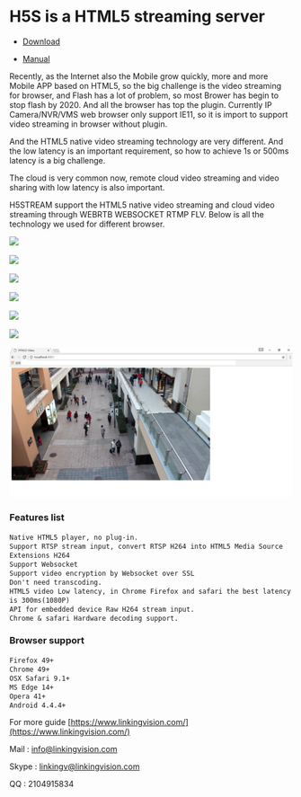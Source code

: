 # H5S is a HTML5 streaming server #

*  [Download](https://linkingvision.com/download/)

*  [Manual](https://linkingvision.com/download/documentation/)

Recently, as the Internet also the Mobile grow quickly, more and more Mobile APP based on HTML5, so the big challenge is the video streaming for browser, and Flash has a lot of problem, so most Brower has begin to stop flash by 2020. And all the browser has top the plugin. Currently IP Camera/NVR/VMS web browser only support IE11, so it is import to support video streaming in browser without plugin. 

And the HTML5 native video streaming technology are very different. And the low latency is an important requirement, so how to achieve 1s or 500ms latency is a big challenge. 

The cloud is very common now, remote cloud video streaming and video sharing with low latency is also important.

H5STREAM support the HTML5 native video streaming and cloud video streaming through WEBRTB WEBSOCKET RTMP FLV. Below is all the technology we used for different browser.

![](https://raw.githubusercontent.com/linkingvision/h5stream/master/doc/spec/5.JPG)


![](https://raw.githubusercontent.com/linkingvision/h5stream/master/doc/spec/1.JPG)

![](https://raw.githubusercontent.com/linkingvision/h5stream/master/doc/spec/2.JPG)

![](https://raw.githubusercontent.com/linkingvision/h5stream/master/doc/spec/3.JPG)

![](https://raw.githubusercontent.com/linkingvision/h5stream/master/doc/spec/4.JPG)

![](https://raw.githubusercontent.com/linkingvision/h5stream/master/doc/spec/6.JPG)

![](https://raw.githubusercontent.com/xsmart/ve-img/master/h5stream/h5s.png)

### Features list ###
	Native HTML5 player, no plug-in.
	Support RTSP stream input, convert RTSP H264 into HTML5 Media Source Extensions H264
	Support Websocket 
	Support video encryption by Websocket over SSL
	Don't need transcoding.
	HTML5 video Low latency, in Chrome Firefox and safari the best latency is 300ms(1080P)
	API for embedded device Raw H264 stream input.
	Chrome & safari Hardware decoding support.

### Browser support ###
	Firefox 49+
	Chrome 49+
	OSX Safari 9.1+
	MS Edge 14+
	Opera 41+
	Android 4.4.4+



For more guide
[https://www.linkingvision.com/](https://www.linkingvision.com/)

Mail  : [info@linkingvision.com](info@linkingvision.com)

Skype :  linkingv@linkingvision.com

QQ    : 2104915834
